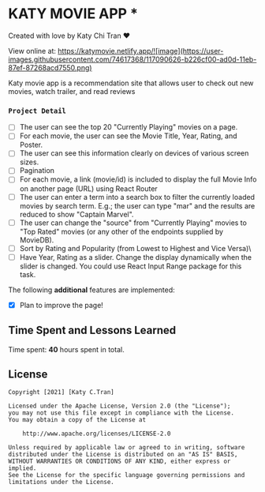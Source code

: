 #  KATY MOVIE APP  *

Created with love by Katy Chi Tran ❤
  
View online at: https://katymovie.netlify.app/![image](https://user-images.githubusercontent.com/74617368/117090626-b226cf00-ad0d-11eb-87ef-87268acd7550.png)
  
Katy movie app is a recommendation site that allows user to check out new movies, watch trailer, and read reviews

### `Project Detail`

* [ ] The user can see the top 20 "Currently Playing" movies on a page.
* [ ] For each movie, the user can see the Movie Title, Year, Rating, and Poster.
* [ ] The user can see this information clearly on devices of various screen sizes.
* [ ] Pagination 
* [ ] For each movie, a link (movie/id) is included to display the full Movie Info on another page (URL) using React Router
* [ ] The user can enter a term into a search box to filter the currently loaded movies by search term. E.g.; the user can type "mar" and the results are reduced to show "Captain Marvel".
* [ ] The user can change the "source" from "Currently Playing" movies to "Top Rated" movies (or any other of the endpoints supplied by MovieDB).
* [ ] Sort by Rating and Popularity (from Lowest to Highest and Vice Versa)\
* [ ] Have Year, Rating as a slider. Change the display dynamically when the slider is changed. You could use React Input Range package for this task.

The following **additional** features are implemented:

* [x] Plan to improve the page!

## Time Spent and Lessons Learned

Time spent: **40** hours spent in total.


## License

    Copyright [2021] [Katy C.Tran]

    Licensed under the Apache License, Version 2.0 (the "License");
    you may not use this file except in compliance with the License.
    You may obtain a copy of the License at

        http://www.apache.org/licenses/LICENSE-2.0

    Unless required by applicable law or agreed to in writing, software
    distributed under the License is distributed on an "AS IS" BASIS,
    WITHOUT WARRANTIES OR CONDITIONS OF ANY KIND, either express or implied.
    See the License for the specific language governing permissions and
    limitations under the License.







